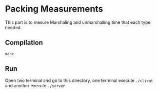 # Packing Measurements 

This part is to mesure Marshaling and unmarshalling time that each type needed.

## Compilation

`make`

## Run

Open two terminal and go to this directory, one terminal execute `./client` and another execute `./server`

